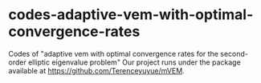 # codes-adaptive-vem-with-optimal-convergence-rates
Codes of "adaptive vem with optimal convergence rates for the second-order elliptic eigenvalue problem"
Our project runs under the package available at https://github.com/Terenceyuyue/mVEM.
